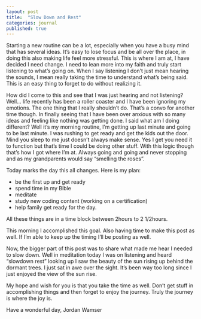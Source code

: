 ```yaml
---
layout: post
title:  "Slow Down and Rest"
categories: journal
published: true
---
```


Starting a new routine can be a lot, especially when you have a busy mind that has several ideas. It’s easy to lose focus and be all over the place, in doing this also making life feel more stressful. This is where I am at, I have decided I need change. I need to lean more into my faith and truly start listening to what’s going on. When I say listening I don’t just mean hearing the sounds, I mean really taking the time to understand what’s being said. This is an easy thing to forget to do without realizing it. 

How did I come to this and see that I was just hearing and not listening? Well… life recently has been a roller coaster and I have been ignoring my emotions. The one thing that I really shouldn’t do. That’s a convo for another time though. In finally seeing that I have been over anxious with so many ideas and feeling like nothing was getting done. I said what am I doing different? Well it’s my morning routine, I’m getting up last minute and going to be last minute. I was rushing to get ready and get the kids out the door. Mind you sleep to me just doesn’t always make sense. Yes I get you need it to function but that’s time I could be doing other stuff. With this logic though that’s how I got where I’m at. Always going and going and never stopping and as my grandparents would say “smelling the roses”. 

Today marks the day this all changes. Here is my plan:

- be the first up and get ready
- spend time in my Bible
- meditate 
- study new coding content (working on a certification)
- help family get ready for the day. 

All these things are in a time block between 2hours to 2 1/2hours. 

This morning I accomplished this goal. Also having time to make this post as well. If I’m able to keep up the timing I’ll be posting as well. 

Now, the bigger part of this post was to share what made me hear I needed to slow down. Well in meditation today I was on listening and heard “slowdown rest” looking up I saw the beauty of the sun rising up behind the dormant trees. I just sat in awe over the sight. It’s been way too long since I just enjoyed the view of the sun rise. 

My hope and wish for you is that you take the time as well. Don’t get stuff in accomplishing things and then forget to enjoy the journey. Truly the journey is where the joy is. 

Have a wonderful day,
Jordan Wamser